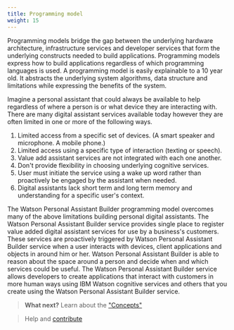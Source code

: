 ```yaml
---
title: Programming model
weight: 15
---
```

Programming models bridge the gap between the underlying hardware architecture, infrastructure services and developer services that form the underlying constructs needed to build applications. Programming models express how to build applications regardless of which programming languages is used. A programming model is easily explainable to a 10 year old.  It abstracts the underlying system algorithms, data structure and limitations while expressing the benefits of the system.

Imagine a personal assistant that could always be available to help regardless of where a person is or what device they are interacting with.  There are many digital assistant services available today however they are often limited in one or more of the following ways.

1.  Limited access from a specific set of devices. (A smart speaker and microphone.  A mobile phone.)
2.  Limited access using a specific type of interaction (texting or speech).
3.  Value add assistant services are not integrated with each one another.
4.  Don't provide flexibility in choosing underlying cognitive services.
5.  User must initiate the service using a wake up word rather than proactively be engaged by the assistant when needed.
6.  Digital assistants lack short term and long term memory and understanding for a specific user's context.

The Watson Personal Assistant Builder programming model overcomes many of the above limitations building personal digital assistants.  The Watson Personal Assistant Builder service provides single place to register value added digital assistant services for use by a business's customers.  These services are proactively triggered by Watson Personal Assistant Builder service when a user interacts with devices, client applications and objects in around him or her.  Watson Personal Assistant Builder is able to reason about the space around a person and decide when and which services could be useful.  The Watson Personal Assistant Builder service allows developers to create applications that interact with customers in more human ways using IBM Watson cognitive services and others that you create using the Watson Personal Assistant Builder service.

>**What next?** Learn about the ["Concepts"]({{site.baseurl}}/programming-model/concepts/)

>Help and [contribute]({{site.baseurl}}/contribute/contribute-doc/)
